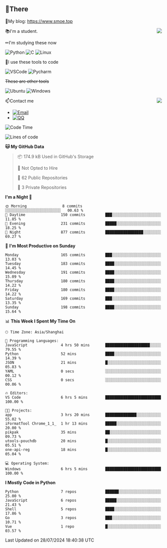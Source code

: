 
## 👏There

📰My blog: https://www.smoe.top

<img align="right" src="https://github-readme-stats.vercel.app/api/top-langs/?username=AkashiCoin"/>


📚I'm a student.

✏I'm studying these now

![Python](https://img.shields.io/badge/-Python-blue?style=flat-square&logo=Python&logoColor=fff)
![C](https://img.shields.io/badge/-C-585858?style=flat-square&logo=C&logoColor=fff)
![Linux](https://img.shields.io/badge/-Linux-black?style=flat-square&logo=Linux&logoColor=fff)

🔨I use these tools to code

![VSCode](https://img.shields.io/badge/-VSCode-blue?style=flat-square&logo=visualstudiocode&logoColor=fff)
![Pycharm](https://img.shields.io/badge/-Pycharm-green?style=flat-square&logo=pycharm&logoColor=fff)

 ~~These are other tools~~

![Ubuntu](https://img.shields.io/badge/-Ubuntu-orange?style=flat-square&logo=Ubuntu&logoColor=fff)
![Windows](https://img.shields.io/badge/-Windows-blue?style=flat-square&logo=Windows&logoColor=fff)

<img align="right" src="https://github-readme-stats.vercel.app/api?username=AkashiCoin" />


📫Contact me

* [![Email](https://img.shields.io/badge/Email-l1040186796@gmail.com-1?style=social&logoColor=fff)](mailto:l1040186796@gmail.com)
* [![QQ](https://img.shields.io/badge/QQ-1040186796-1?style=social&logoColor=fff)](tencent://AddContact/?fromId=45&fromSubId=1&subcmd=all&uin=1040186796&website=www.oicqzone.com)

<!--START_SECTION:waka-->
![Code Time](http://img.shields.io/badge/Code%20Time-1%2C206%20hrs%2016%20mins-blue)

![Lines of code](https://img.shields.io/badge/From%20Hello%20World%20I%27ve%20Written-266.8%20thousand%20lines%20of%20code-blue)

**🐱 My GitHub Data** 

> 📦 174.9 kB Used in GitHub's Storage 
 > 
> 🚫 Not Opted to Hire
 > 
> 📜 62 Public Repositories 
 > 
> 🔑 3 Private Repositories 
 > 
**I'm a Night 🦉** 

```text
🌞 Morning                8 commits           ░░░░░░░░░░░░░░░░░░░░░░░░░   00.63 % 
🌆 Daytime                150 commits         ███░░░░░░░░░░░░░░░░░░░░░░   11.85 % 
🌃 Evening                231 commits         █████░░░░░░░░░░░░░░░░░░░░   18.25 % 
🌙 Night                  877 commits         █████████████████░░░░░░░░   69.27 % 
```
📅 **I'm Most Productive on Sunday** 

```text
Monday                   165 commits         ███░░░░░░░░░░░░░░░░░░░░░░   13.03 % 
Tuesday                  183 commits         ████░░░░░░░░░░░░░░░░░░░░░   14.45 % 
Wednesday                191 commits         ████░░░░░░░░░░░░░░░░░░░░░   15.09 % 
Thursday                 180 commits         ████░░░░░░░░░░░░░░░░░░░░░   14.22 % 
Friday                   180 commits         ████░░░░░░░░░░░░░░░░░░░░░   14.22 % 
Saturday                 169 commits         ███░░░░░░░░░░░░░░░░░░░░░░   13.35 % 
Sunday                   198 commits         ████░░░░░░░░░░░░░░░░░░░░░   15.64 % 
```


📊 **This Week I Spent My Time On** 

```text
🕑︎ Time Zone: Asia/Shanghai

💬 Programming Languages: 
JavaScript               4 hrs 50 mins       ████████████████████░░░░░   79.55 % 
Python                   52 mins             ████░░░░░░░░░░░░░░░░░░░░░   14.39 % 
JSON                     21 mins             █░░░░░░░░░░░░░░░░░░░░░░░░   05.83 % 
YAML                     0 secs              ░░░░░░░░░░░░░░░░░░░░░░░░░   00.12 % 
CSS                      0 secs              ░░░░░░░░░░░░░░░░░░░░░░░░░   00.06 % 

🔥 Editors: 
VS Code                  6 hrs 5 mins        █████████████████████████   100.00 % 

🐱‍💻 Projects: 
app                      3 hrs 20 mins       ██████████████░░░░░░░░░░░   55.02 % 
iFormatTool Chrome_1_1_  1 hr 13 mins        █████░░░░░░░░░░░░░░░░░░░░   20.00 % 
pikpak                   35 mins             ██░░░░░░░░░░░░░░░░░░░░░░░   09.73 % 
utools-pouchdb           20 mins             █░░░░░░░░░░░░░░░░░░░░░░░░   05.51 % 
one-api-reg              18 mins             █░░░░░░░░░░░░░░░░░░░░░░░░   05.04 % 

💻 Operating System: 
Windows                  6 hrs 5 mins        █████████████████████████   100.00 % 
```

**I Mostly Code in Python** 

```text
Python                   7 repos             ██████░░░░░░░░░░░░░░░░░░░   25.00 % 
JavaScript               6 repos             █████░░░░░░░░░░░░░░░░░░░░   21.43 % 
Shell                    5 repos             ████░░░░░░░░░░░░░░░░░░░░░   17.86 % 
Go                       3 repos             ███░░░░░░░░░░░░░░░░░░░░░░   10.71 % 
Vue                      1 repo              █░░░░░░░░░░░░░░░░░░░░░░░░   03.57 % 
```




 Last Updated on 28/07/2024 18:40:38 UTC
<!--END_SECTION:waka-->
